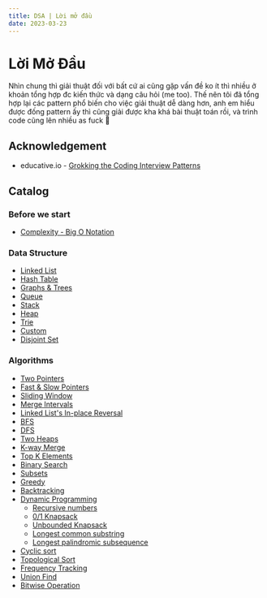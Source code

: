 ```yaml
---
title: DSA | Lời mở đầu
date: 2023-03-23
---
```


# Lời Mở Đầu

Nhìn chung thì giải thuật đối với bất cứ ai cũng gặp vấn đề ko ít thì nhiều ở khoản tổng hợp đc kiến
thức và dạng câu hỏi (me too). Thế nên tôi đã tổng hợp lại các pattern phổ biến cho việc giải thuật
dễ dàng hơn, anh em hiểu được đống pattern ấy thì cũng giải được kha khá bài thuật toán rồi, và
trình code cũng lên nhiều as fuck 🐧

## Acknowledgement

- educative.io - [Grokking the Coding Interview Patterns](https://www.educative.io/courses/grokking-coding-interview)

## Catalog

### Before we start

- [Complexity - Big O Notation](/dsa/big-o-notation)

### Data Structure

- [Linked List](/dsa/linked-list)
- [Hash Table](/dsa/hash-table)
- [Graphs & Trees](/dsa/graphs-and-trees)
- [Queue](/dsa/queue)
- [Stack](/dsa/stack)
- [Heap](/dsa/heap)
- [Trie](/dsa/trie)
- [Custom](/dsa/custom-data-structure)
- [Disjoint Set](/dsa/union-find)

### Algorithms

- [Two Pointers](/dsa/two-pointers)
- [Fast & Slow Pointers](/dsa/fast-and-slow-pointers)
- [Sliding Window](/dsa/sliding-window)
- [Merge Intervals](/dsa/merge-intervals)
- [Linked List's In-place Reversal](/dsa/linked-list-in-place-reversal)
- [BFS](/dsa/bfs)
- [DFS](/dsa/dfs)
- [Two Heaps](/dsa/two-heaps)
- [K-way Merge](/dsa/k-way-merge)
- [Top K Elements](/dsa/top-k-elements)
- [Binary Search](/dsa/binary-search)
- [Subsets](/dsa/subsets)
- [Greedy](/dsa/greedy)
- [Backtracking](/dsa/backtracking)
- [Dynamic Programming](/dsa/dynamic-programming)
  - [Recursive numbers](/dsa/dynamic-programming/recursive-numbers)
  - [0/1 Knapsack](/dsa/dynamic-programming/0-1-knapsack)
  - [Unbounded Knapsack](/dsa/dynamic-programming/unbounded-knapsack)
  - [Longest common substring](/dsa/dynamic-programming/longest-common-substring)
  - [Longest palindromic subsequence](/dsa/dynamic-programming/palindromic-subsequence)
- [Cyclic sort](/dsa/cyclic-sort)
- [Topological Sort](/dsa/topological-sort)
- [Frequency Tracking](/dsa/frequency-tracking)
- [Union Find](/dsa/union-find)
- [Bitwise Operation](/dsa/bitwise-operation)
